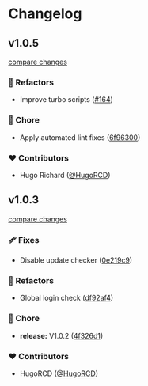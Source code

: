 # Changelog


## v1.0.5

[compare changes](https://github.com/HugoRCD/shelve/compare/v1.3.0...v1.0.5)

### 💅 Refactors

- Improve turbo scripts ([#164](https://github.com/HugoRCD/shelve/pull/164))

### 🏡 Chore

- Apply automated lint fixes ([6f96300](https://github.com/HugoRCD/shelve/commit/6f96300))

### ❤️ Contributors

- Hugo Richard ([@HugoRCD](http://github.com/HugoRCD))

## v1.0.3

[compare changes](https://github.com/HugoRCD/shelve/compare/v1.0.0...v1.0.3)

### 🩹 Fixes

- Disable update checker ([0e219c9](https://github.com/HugoRCD/shelve/commit/0e219c9))

### 💅 Refactors

- Global login check ([df92af4](https://github.com/HugoRCD/shelve/commit/df92af4))

### 🏡 Chore

- **release:** V1.0.2 ([4f326d1](https://github.com/HugoRCD/shelve/commit/4f326d1))

### ❤️ Contributors

- HugoRCD ([@HugoRCD](http://github.com/HugoRCD))

